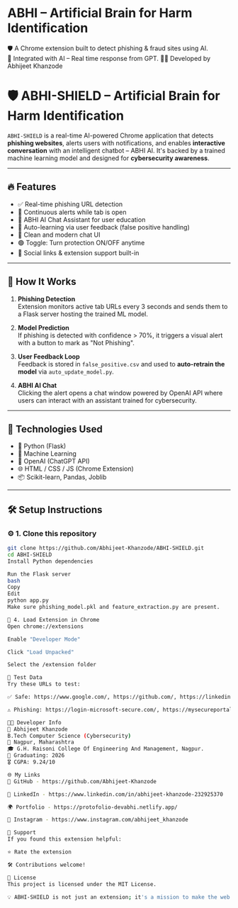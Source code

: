 # ABHI – Artificial Brain for Harm Identification

🛡️ A Chrome extension built to detect phishing & fraud sites using AI.  
💬 Integrated with AI – Real time response from GPT. 
👨‍💻 Developed by Abhijeet Khanzode

# 🛡️ ABHI-SHIELD – Artificial Brain for Harm Identification

`ABHI-SHIELD` is a real-time AI-powered Chrome application that detects **phishing websites**, alerts users with notifications, and enables **interactive conversation** with an intelligent chatbot – ABHI AI. It's backed by a trained machine learning model and designed for **cybersecurity awareness**.

---

## 🔥 Features

- ✅ Real-time phishing URL detection
- 🔔 Continuous alerts while tab is open
- 🤖 ABHI AI Chat Assistant for user education
- 🧠 Auto-learning via user feedback (false positive handling)
- 💬 Clean and modern chat UI
- 🟢 Toggle: Turn protection ON/OFF anytime
- 🔗 Social links & extension support built-in

---



## 🚀 How It Works

1. **Phishing Detection**  
   Extension monitors active tab URLs every 3 seconds and sends them to a Flask server hosting the trained ML model.

2. **Model Prediction**  
   If phishing is detected with confidence > 70%, it triggers a visual alert with a button to mark as "Not Phishing".

3. **User Feedback Loop**  
   Feedback is stored in `false_positive.csv` and used to **auto-retrain the model** via `auto_update_model.py`.

4. **ABHI AI Chat**  
   Clicking the alert opens a chat window powered by OpenAI API where users can interact with an assistant trained for cybersecurity.

---

## 🧠 Technologies Used

- 🐍 Python (Flask)
- 🎯 Machine Learning
- 🤖 OpenAI (ChatGPT API)
- 🌐 HTML / CSS / JS (Chrome Extension)
- 📦 Scikit-learn, Pandas, Joblib

---

## 🛠️ Setup Instructions

### ⚙️ 1. Clone this repository

```bash
git clone https://github.com/Abhijeet-Khanzode/ABHI-SHIELD.git
cd ABHI-SHIELD
Install Python dependencies

Run the Flask server
bash
Copy
Edit
python app.py
Make sure phishing_model.pkl and feature_extraction.py are present.

🧪 4. Load Extension in Chrome
Open chrome://extensions

Enable "Developer Mode"

Click "Load Unpacked"

Select the /extension folder

🧪 Test Data
Try these URLs to test:

✅ Safe: https://www.google.com/, https://github.com/, https://linkedin.com/

⚠️ Phishing: https://login-microsoft-secure.com/, https://mysecureportal.fake-domain.com/

👨‍💻 Developer Info
👤 Abhijeet Khanzode
B.Tech Computer Science (Cybersecurity)
📍 Nagpur, Maharashtra
🎓 G.H. Raisoni College Of Engineering And Management, Nagpur.
📆 Graduating: 2026
🎖️ CGPA: 9.24/10

🌐 My Links
🔗 GitHub - https://github.com/Abhijeet-Khanzode

💼 LinkedIn - https://www.linkedin.com/in/abhijeet-khanzode-232925370

🌍 Portfolio - https://protofolio-devabhi.netlify.app/

📸 Instagram - https://www.instagram.com/abhijeet_khanzode

🙌 Support
If you found this extension helpful:

⭐ Rate the extension

🛠️ Contributions welcome!

📄 License
This project is licensed under the MIT License.

💡 ABHI-SHIELD is not just an extension; it's a mission to make the web a safer place using AI.